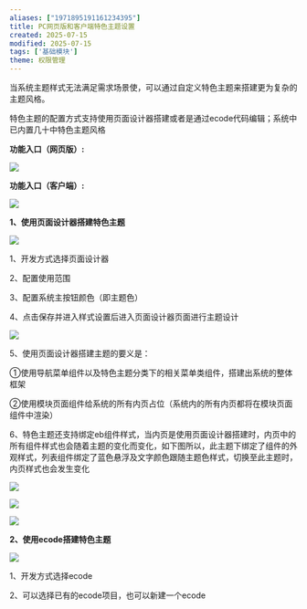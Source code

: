 ```yaml
---
aliases: ["1971895191161234395"]
title: PC网页版和客户端特色主题设置
created: 2025-07-15
modified: 2025-07-15
tags: ['基础模块']
theme: 权限管理
---
```


当系统主题样式无法满足需求场景使，可以通过自定义特色主题来搭建更为复杂的主题风格。

特色主题的配置方式支持使用页面设计器搭建或者是通过ecode代码编辑；系统中已内置几十中特色主题风格

**功能入口（网页版）:**

![](https://myhelpdoc.oss-cn-heyuan.aliyuncs.com/mdimages/148628b25e98c1c61f241bd998c72a0e.jpg)

**功能入口（客户端）:**

![](https://myhelpdoc.oss-cn-heyuan.aliyuncs.com/mdimages/c92511309b07c683a4ae5e24d9de1891.jpg)

**1、使用页面设计器搭建特色主题**

![](https://myhelpdoc.oss-cn-heyuan.aliyuncs.com/mdimages/4d99129581d8d21d6793103eafa2a991.jpg)

1、开发方式选择页面设计器

2、配置使用范围

3、配置系统主按钮颜色（即主题色）

4、点击保存并进入样式设置后进入页面设计器页面进行主题设计

![](https://myhelpdoc.oss-cn-heyuan.aliyuncs.com/mdimages/fe643bb790d0c8fd136c410e7bc5c994.jpg)

5、使用页面设计器搭建主题的要义是：

①使用导航菜单组件以及特色主题分类下的相关菜单类组件，搭建出系统的整体框架

②使用模块页面组件给系统的所有内页占位（系统内的所有内页都将在模块页面组件中渲染）

6、特色主题还支持绑定eb组件样式，当内页是使用页面设计器搭建时，内页中的所有组件样式也会随着主题的变化而变化，如下图所以，此主题下绑定了组件的外观样式，列表组件绑定了蓝色悬浮及文字颜色跟随主题色样式，切换至此主题时，内页样式也会发生变化

![](https://myhelpdoc.oss-cn-heyuan.aliyuncs.com/mdimages/e8f579833f494a537242ba30f8a7e5fa.jpg)

![](https://myhelpdoc.oss-cn-heyuan.aliyuncs.com/mdimages/da779ced9fbc912b8da2c84b4a8c1fc7.jpg)

![](https://myhelpdoc.oss-cn-heyuan.aliyuncs.com/mdimages/c7e797b204cf43d418801fb957c9281f.jpg)

**2、使用ecode搭建特色主题**

![](https://myhelpdoc.oss-cn-heyuan.aliyuncs.com/mdimages/60bb87dad577b710e47fb0c5ef239a01.jpg)

1、开发方式选择ecode

2、可以选择已有的ecode项目，也可以新建一个ecode

